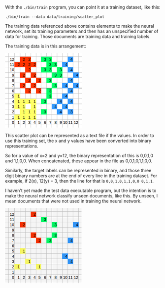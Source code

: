 With the `./bin/train` program, you can point it at a training dataset, like this:

    ./bin/train --data data/training/scatter_plot

The training data referenced above contains elements to make the neural network, set its training
parameters and then has an unspecified number of data for training. Those documents are training
data and training labels.

The training data is in this arrangement:

![training_data](example_training.png)

This scatter plot can be represented as a text file if the values. In order to use this training
set, the x and y values have been converted into binary representations.

So for a value of x=2 and y=12, the binary representation of this is 0,0,1,0 and 1,1,0,0. When
concatenated, these appear in the file as 0,0,1,0,1,1,0,0.

Similarly, the target labels can be represented in binary, and those three digit binary numbers are
at the end of every line in the training dataset. For example, if 2(x), 12(y) = 3, then the line for
that is `0,0,1,0,1,1,0,0 0,1,1`.

I haven't yet made the test data executable program, but the intention is to make the neural network
classify unseen documents, like this. By unseen, I mean documents that were not used in training the
neural network.

![training_data](example_test.png)
